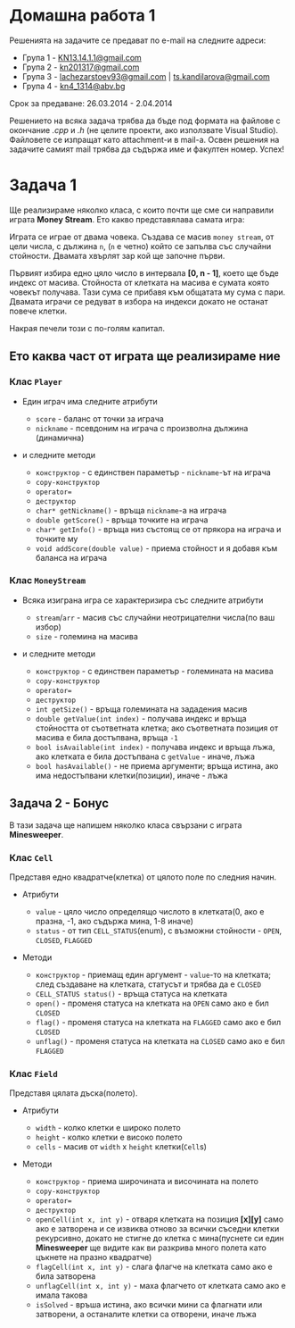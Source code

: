 # Домашна работа 1

Решенията на задачите се предават по e-mail на следните адреси:

* Група 1 - KN13.14.1.1@gmail.com
* Група 2 - kn201317@gmail.com
* Група 3 - lachezarstoev93@gmail.com | ts.kandilarova@gmail.com
* Група 4 - kn4_1314@abv.bg

Срок за предаване: 26.03.2014 - 2.04.2014

Решението на всяка задача трябва да бъде под формата на файлове с окончание
*.cpp* и *.h* (не целите проекти, ако използвате Visual Studio). Файловете се
изпращат като attachment-и в mail-a. Освен решения на задачите самият mail
трябва да съдържа име и факултен номер. Успех!


# Задача 1

Ще реализираме няколко класа, с които почти ще сме си направили играта
**Money Stream**. Ето какво представялава самата игра:

Играта се играе от двама човека. Създава се масив `money stream`, от цели числа,
с дължина `n`, (`n` e четно) който се запълва със случайни стойности. Двамата
хвърлят зар кой ще започне първи.

Първият избира едно цяло число в интервала **[0, n - 1]**, което ще бъде индекс
от масива. Стойноста от клетката на масива е сумата която човекът получава. Тази
сума се прибавя към общатата му сума с пари. Двамата играчи се редуват в избора
на индекси докато не останат повече клетки.

Накрая печели този с по-голям капитал.

## Ето каква част от играта ще реализираме ние

### Клас `Player`

* Един играч има следните атрибути
  * `score` - баланс от точки за играча
  * `nickname` - псевдоним на играча с произволна дължина (динамична)

* и следните методи
  * `конструктор` - с единствен параметър - `nickname`-ът на играча
  * `copy-конструктор`
  * `operator=`
  * `деструктор`
  * `char* getNickname()` - връща `nickname`-а на играча
  * `double getScore()` - връща точките на играча
  * `char* getInfo()` - връща низ състоящ се от прякора на играча и точките му
  * `void addScore(double value)` - приема стойност и я добавя към баланса на
  играча

### Клас `MoneyStream`

* Всяка изиграна игра се характеризира със следните атрибути
  * `stream`/`arr` - масив със случайни неотрицателни числа(по ваш избор)
  * `size` - големина на масива

* и следните методи
  * `конструктор` - с единствен параметър - големината на масива
  * `copy-конструктор`
  * `operator=`
  * `деструктор`
  * `int getSize()` - връща големината на зададения масив
  * `double getValue(int index)` - получава индекс и връща стойността от
  съответната клетка; ако съответната позиция от масива е била достъпвана, връща
  `-1`
  * `bool isAvailable(int index)` - получава индекс и връща лъжа, ако клетката
  е била достъпвана с `getValue` - иначе, лъжа
  * `bool hasAvailable()` - не приема аргументи; връща истина, ако има
  недостъпвани клетки(позиции), иначе - лъжа

## Задача 2 - Бонус

В тази задача ще напишем няколко класа свързани с играта **Minesweeper**.

### Клас `Cell`

Представя едно квадратче(клетка) от цялото поле по следния начин.

* Атрибути
  * `value` - цяло число определящо числото в клетката(0, ако е празна, -1, ако
  съдържа мина, 1-8 иначе)
  * `status` - от тип `CELL_STATUS`(enum), с възможни стойности - `OPEN`,
  `CLOSED`, `FLAGGED`

* Методи
  * `конструктор` - приемащ един аргумент - `value`-то на клетката; след
  създаване на клетката, статусът и трябва да е `CLOSED`
  * `CELL_STATUS status()` - връща статуса на клетката
  * `open()` - променя статуса на клетката на `OPEN` само ако е бил `CLOSED`
  * `flag()` - променя статуса на клетката на `FLAGGED` само ако е бил `CLOSED`
  * `unflag()` - променя статуса на клетката на `CLOSED` само ако е бил
  `FLAGGED`

### Клас `Field`

Представя цялата дъска(полето).

* Атрибути
  * `width` - колко клетки е широко полето
  * `height` - колко клетки е високо полето
  * `cells` - масив от `width` x `height` клетки(`Cell`s)

* Методи
  * `конструктор` - приема широчината и височината на полето
  * `copy-конструктор`
  * `operator=`
  * `деструктор`
  * `openCell(int x, int y)` - отваря клетката на позиция **[x][y]** само ако
  е затворена и се извиква отново за всички съседни клетки рекурсивно, докато не
  стигне до клетка с мина(пуснете си един **Minesweeper** ще видите как ви
  разкрива много полета като цъкнете на празно квадратче)
  * `flagCell(int x, int y)` - слага флагче на клетката само ако е била
  затворена
  * `unflagCell(int x, int y)` - маха флагчето от клетката само ако е имала
  такова
  * `isSolved` - връша истина, ако всички мини са флагнати или затворени, а
  останалите клетки са отворени, иначе лъжа
